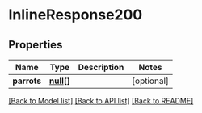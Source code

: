 # InlineResponse200

## Properties
Name | Type | Description | Notes
------------ | ------------- | ------------- | -------------
**parrots** | [**null[]**](.md) |  | [optional] 

[[Back to Model list]](../../README.md#documentation-for-models) [[Back to API list]](../../README.md#documentation-for-api-endpoints) [[Back to README]](../../README.md)

